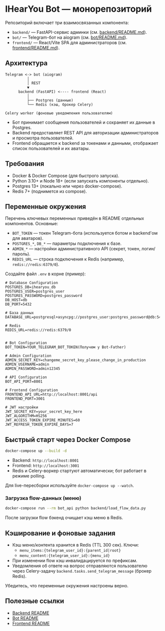 # IHearYou Bot — монорепозиторий

Репозиторий включает три взаимосвязанных компонента:

- `backend/` — FastAPI-сервис админки (см. [backend/README.md](backend/README.md)).
- `bot/` — Telegram-бот на aiogram (см. [bot/README.md](bot/README.md)).
- `frontend/` — React/Vite SPA для администраторов (см. [frontend/README.md](frontend/README.md)).

## Архитектура

```
Telegram <-> bot (aiogram)
          │
          │ REST
          ▼
      backend (FastAPI) <---- frontend (React)
          │
          ├── Postgres (данные)
          └── Redis (кэш, брокер Celery)

Celery worker (фоновые уведомления пользователям)
```

- Бот принимает сообщения пользователей и сохраняет их данные в Postgres.
- Backend предоставляет REST API для авторизации администраторов и просмотра пользователей.
- Frontend обращается к backend за токенами и данными, отображает список пользователей и их аватары.

## Требования

- Docker & Docker Compose (для быстрого запуска).
- Python 3.10+ и Node 18+ (если запускать компоненты отдельно).
- Postgres 13+ (локально или через docker-compose).
 - Redis 7+ (поднимется из compose).

## Переменные окружения

Перечень ключевых переменных приведён в README отдельных компонентов. Основные:

- `BOT_TOKEN` — токен Telegram-бота (используется ботом и backend'ом для аватаров).
- `POSTGRES_*`, `DB_*` — параметры подключения к базе.
- `ADMIN_*` — настройки административного API (секрет, токен, логин/пароль).
- `REDIS_URL` — строка подключения к Redis (например, `redis://redis:6379/0`).

Создайте файл `.env` в корне (пример):

```
# Database Configuration
POSTGRES_DB=ihearyou_db
POSTGRES_USER=postgres_user
POSTGRES_PASSWORD=postgres_password
DB_HOST=db
DB_PORT=5432

# База данных
DATABASE_URL=postgresql+asyncpg://postgres_user:postgres_password@db:5432/ihearyou_db

# Redis
REDIS_URL=redis://redis:6379/0


# Bot Configuration
BOT_TOKEN=YOUR_TELEGRAM_BOT_TOKEN(Получем у Bot-Father)

# Admin Configuration
ADMIN_SECRET_KEY=changeme_secret_key_please_change_in_production
ADMIN_USERNAME=admin
ADMIN_PASSWORD=admin12345

# API Configuration
BOT_API_PORT=8001

# Frontend Configuration
FRONTEND_API_URL=http://localhost:8001/api
FRONTEND_PORT=3001

# JWT настройки
JWT_SECRET_KEY=your_secret_key_here
JWT_ALGORITHM=HS256
JWT_ACCESS_TOKEN_EXPIRE_MINUTES=60
JWT_REFRESH_TOKEN_EXPIRE_DAYS=7
```

## Быстрый старт через Docker Compose

```bash
docker-compose up --build -d
```

- Backend: `http://localhost:8001`
- Frontend: `http://localhost:3001`
- Redis и Celery-воркер стартуют автоматически; бот работает в режиме polling.

Для live-пересборки используйте `docker-compose up --watch`.


### Загрузка flow-данных (меню)

```bash
docker-compose run --rm bot_api python backend/load_flow_data.py
```

После загрузки flow бэкенд очищает кэш меню в Redis.

## Кэширование и фоновые задания

- Кэш меню/контента хранится в Redis (TTL 300 сек). Ключи:
  - `menu_items:{telegram_user_id}:{parent_id|root}`
  - `menu_content:{telegram_user_id}:{menu_id}`
- При изменении flow кэш инвалидацируется по префиксам.
- Уведомления об ответе на вопрос отправляются пользователю через Celery-задачу `backend.tasks.send_telegram_message` (брокер Redis).


Убедитесь, что переменные окружения настроены верно.

## Полезные ссылки

- [Backend README](backend/README.md)
- [Bot README](bot/README.md)
- [Frontend README](frontend/README.md)
